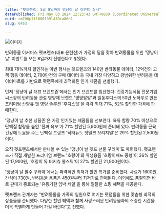 ```yaml
---
title: "펫프렌즈, 5월 8일까지 댕냥이 날 이벤트 실시"
datePublished: Fri May 03 2024 12:23:43 GMT+0000 (Coordinated Universal Time)
cuid: cm706p7tl000l09l439ca80n1
slug: 6463

---
```



![이미지](https://cdn.hashnode.com/res/hashnode/image/upload/v1739260339479/8cc8b6fd-1f02-40ff-b465-eee866c479ed.jpeg)

반려동물 이커머스 펫프렌즈(대표 윤현신)가 가정의 달을 맞아 반려동물을 위한 '댕냥이 날' 이벤트를 오는 8일까지 진행한다고 밝혔다.

최대 78%까지 할인하는 이번 행사는 펫프렌즈의 140만 반려동물 데이터, 12억건의 고객 행동 데이터, 2,700만건의 구매 데이터 등 국내 가장 다양하고 광범위한 반려동물 데이터마트를 기반으로 펫팸족에게 최적화된 인기 제품을 선별했다.

먼저 '댕냥이 날 대표 브랜드존'에서는 인기 브랜드를 엄선했다. 건강기능식품 전문기업 씨스팡의 반려동물 관절 영양제 브랜드 '멍멍팔팔'과 일동후디스의 50년 노하우로 만든 프리미엄 산양유 펫 영양 솔루션 '후디스펫'을 각각 최대 71%, 52% 할인한 가격에 판매한다.

'댕냥이 날 추천 상품존'은 가장 인기있는 제품들을 선보인다. 육류 함량 70% 이상으로 단백질 함량을 높인 '진짜 육포'가 71% 할인된 5,900원에 준비돼 있다. 반려동물 근육 건강에 도움을 주는 단백질 드링크 '닥터뉴토 펫밀크 오리지널'은 29% 할인된 2,500원이다.

오직 펫프렌즈에서만 만나볼 수 있는 '댕냥이 날 펫프 선물 꾸러미'도 마련했다. 펫프렌즈가 직접 개발한 프리미엄 브랜드 '호랑이'의 위생용품 '호랑이패드 중형'이 36% 할인된 17,900원, '호랑이 독 터키츄 롱스틱'이 27% 할인된 21,900원이다.

'댕냥이 날 필수 꾸러미'에서는 파격적인 최저가 할인 특가를 준비했다. 사료가 1600원, 간식이 730원, 반려동물 용품은 450원부터 최저가로 판매된다. 이외에도 품절되면 바로 판매가 종료되는 '유통기한 임박 세일'을 통해 알뜰한 쇼핑 혜택을 제공한다.

펫프렌즈 관계자는 "반려동물을 가족의 일원으로 여기는 펫팸들을 위한 맞춤형 최적의 상품들을 준비했다. 다양한 할인 혜택과 함께 사랑스러운 반려동물과의 소중한 시간을 더욱 특별하게 만들어 가길 바란다"고 전했다.